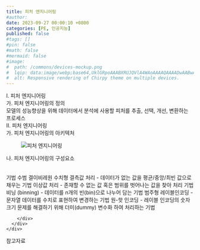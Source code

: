 ```yaml
---
title: 피처 엔지니어링
#author: 
date: 2023-09-27 00:00:10 +0800
categories: [PE, 인공지능]
published: false
#tags: []
#pin: false
#math: false
#mermaid: false
#image:
#  path: /commons/devices-mockup.png
#  lqip: data:image/webp;base64,UklGRpoAAABXRUJQVlA4WAoAAAAQAAAADwAABwAAQUxQSDIAAAARL0AmbZurmr57yyIiqE8oiG0bejIYEQTgqiDA9vqnsUSI6H+oAERp2HZ65qP/VIAWAFZQOCBCAAAA8AEAnQEqEAAIAAVAfCWkAALp8sF8rgRgAP7o9FDvMCkMde9PK7euH5M1m6VWoDXf2FkP3BqV0ZYbO6NA/VFIAAAA
#  alt: Responsive rendering of Chirpy theme on multiple devices.
---
```


<div class="post-wrap">
  <div class="para">
    <div class="para-title">
      I. 피처 엔지니어링
    </div>
    <div class="para-cntnt">
      <div class="para">
        <div class="para-title">
          가. 피처 엔지니어링의 정의
        </div>
        <div class="para-cntnt">
            모델의 성능향상을 위해 데이터에서 분석에 사용할 피처를 추출, 선택, 개선, 변환하는 프로세스
        </div>
      </div>
    </div>
  </div>
  
  <div class="para">
    <div class="para-title">
      II. 피처 엔지니어링
    </div>
    <div class="para-cntnt">
      <div class="para">
        <div class="para-title">
          가. 피처 엔지니어링의 아키텍처
        </div>
        <div class="para-cntnt">
          <figure class="post-figure">
            <img src="/assets/img/posts/피처-엔지니어링.png" alt="피처 엔지니어링">
<!--            <figcaption>Source: Unveiling the Metaverse: Exploring Emerging Trends, Multifaceted Perspectives, and Future Challenges</figcaption>-->
          </figure>
        </div>
      </div>
      <div class="para">
        <div class="para-title">
          나. 피처 엔지니어링의 구성요소
        </div>
        <div class="para-cntnt">
          <table class="post-table">
          </table>
          기법 수범 결이비레원
  수치형
    결측값 처리 - 데이터가 없는 값을 평균/중앙/최빈 값으로 채우는 기법
    이상값 처리 - 존재할 수 없는 값 혹은 범위를 벗어나는 값을 찾아 처리 기법
    비닝 (binning) - 데이터를 n개의 빈(bin)으로 나누어 담는 기법
  범주형
    레이블인코딩 - 문자열 데이터를 수치로 표현하여 변경하는 기법
    원-핫 인코딩 - 레이블 인코딩의 숫자 크기 문제를 해결하기 위해 더미(dummy) 변수화 하여 처리하는 기법

        </div>
      </div>
    </div>
  </div>

  <div class="refr-wrap">
    <div class="refr-title">
        참고자료
    </div>
    <ol class="refr-list">
    <!--    <li>(나현식, 최대선) <a target="_blank" href="https://scienceon.kisti.re.kr/commons/util/originalView.do?cn=JAKO202225948430499&oCn=JAKO202225948430499&dbt=JAKO&journal=NJOU00291864">메타버스 보안 위협 요소 및 대응 방안 검토</a></li>-->
    <!--    <li>(M. Uddin, S. Manickam, H. Ullah, M. Obaidat and A. Dandoush) <a target="_blank" href="https://ieeexplore.ieee.org/abstract/document/10138386">Unveiling the Metaverse: Exploring Emerging Trends, Multifaceted Perspectives, and Future Challenges</a></li>-->
    </ol>
  </div>
</div>
